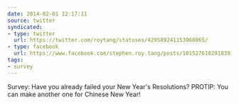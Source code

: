 ```yaml
---
date: 2014-02-01 12:17:11
source: twitter
syndicated:
- type: twitter
  url: https://twitter.com/roytang/statuses/429589241153060865/
- type: facebook
  url: https://www.facebook.com/stephen.roy.tang/posts/10152761029183912
tags:
- survey
---
```


Survey: Have you already failed your New Year's Resolutions? PROTIP: You can make another one for Chinese New Year!